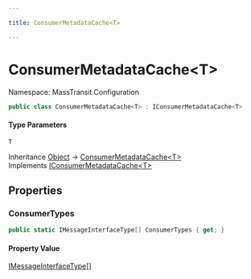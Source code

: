 ```yaml
---

title: ConsumerMetadataCache<T>

---
```


# ConsumerMetadataCache\<T\>

Namespace: MassTransit.Configuration

```csharp
public class ConsumerMetadataCache<T> : IConsumerMetadataCache<T>
```

#### Type Parameters

`T`<br/>

Inheritance [Object](https://learn.microsoft.com/en-us/dotnet/api/system.object) → [ConsumerMetadataCache\<T\>](../masstransit-configuration/consumermetadatacache-1)<br/>
Implements [IConsumerMetadataCache\<T\>](../masstransit-configuration/iconsumermetadatacache-1)

## Properties

### **ConsumerTypes**

```csharp
public static IMessageInterfaceType[] ConsumerTypes { get; }
```

#### Property Value

[IMessageInterfaceType[]](../masstransit-configuration/imessageinterfacetype)<br/>
